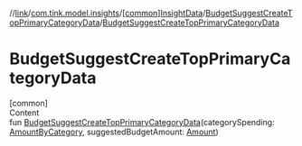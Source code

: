 //[link](../../../index.md)/[com.tink.model.insights](../../index.md)/[[common]InsightData](../index.md)/[BudgetSuggestCreateTopPrimaryCategoryData](index.md)/[BudgetSuggestCreateTopPrimaryCategoryData](-budget-suggest-create-top-primary-category-data.md)



# BudgetSuggestCreateTopPrimaryCategoryData  
[common]  
Content  
fun [BudgetSuggestCreateTopPrimaryCategoryData](-budget-suggest-create-top-primary-category-data.md)(categorySpending: [AmountByCategory](../../../com.tink.model.relations/[common]-amount-by-category/index.md), suggestedBudgetAmount: [Amount](../../../com.tink.model.misc/[common]-amount/index.md))  



